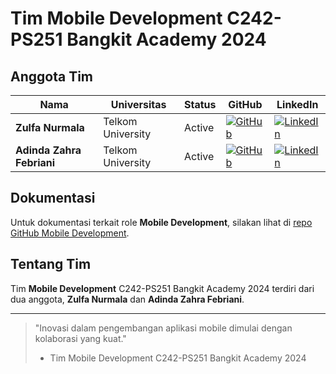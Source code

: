 # Tim Mobile Development C242-PS251 Bangkit Academy 2024

## Anggota Tim

| Nama              | Universitas              | Status | GitHub                                                                                           | LinkedIn                                                                                                           |
|-------------------|--------------------------|--------|--------------------------------------------------------------------------------------------------|--------------------------------------------------------------------------------------------------------------------|
| **Zulfa Nurmala** | Telkom University         | Active | [![GitHub](https://img.shields.io/badge/GitHub-Profile-black?style=for-the-badge&logo=github&logoColor=white)](https://github.com/zulfanurmalaa) | [![LinkedIn](https://img.shields.io/badge/LinkedIn-Profile-blue?style=for-the-badge&logo=linkedin&logoColor=white)](https://www.linkedin.com/in/zulfanurmala) |
| **Adinda Zahra Febriani** | Telkom University   | Active | [![GitHub](https://img.shields.io/badge/GitHub-Profile-black?style=for-the-badge&logo=github&logoColor=white)](https://github.com/adindahahahaha) | [![LinkedIn](https://img.shields.io/badge/LinkedIn-Profile-blue?style=for-the-badge&logo=linkedin&logoColor=white)](https://www.linkedin.com/in/adinda-zahra-febriani-4202b9264) |

## Dokumentasi

Untuk dokumentasi terkait role **Mobile Development**, silakan lihat di [repo GitHub Mobile Development](https://github.com/zulfanurmalaa/SAFELINEAPP).

## Tentang Tim
Tim **Mobile Development** C242-PS251 Bangkit Academy 2024 terdiri dari dua anggota, **Zulfa Nurmala** dan **Adinda Zahra Febriani**.

---

> "Inovasi dalam pengembangan aplikasi mobile dimulai dengan kolaborasi yang kuat."  
> - Tim Mobile Development C242-PS251 Bangkit Academy 2024



